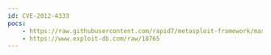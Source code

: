 ```yaml
---
id: CVE-2012-4333
pocs:
    - https://raw.githubusercontent.com/rapid7/metasploit-framework/master/modules/exploits/windows/browser/samsung_neti_wiewer_backuptoavi_bof.rb
    - https://www.exploit-db.com/raw/18765
---
```


